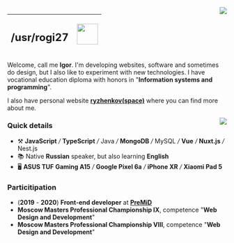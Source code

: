 <img align="right" src="https://visitor-badge.glitch.me/badge?page_id=rogi27&left_color=black&right_color=turquoise" />
  
| <h2><b>/usr/rogi27</b></h2> | <img align="right" width="48" src="https://media4.giphy.com/media/7ai7UN3xf5b1JVYiQd/giphy.gif"> |
| :--- | ---: |  

Welcome, call me **Igor**. I'm developing websites, software and sometimes do design, but I also like to experiment with new technologies. I have vocational education diploma with honors in "**Information systems and programming**".

I also have personal website [__**ryzhenkov(space)**__](https://ryzhenkov.space) where you can find more about me.

<img align="right" src="https://github-readme-stats.vercel.app/api/top-langs/?username=rogi27&layout=compact&custom_title=%F0%9F%94%A5%20Most%20used%20languages&title_color=4ecba4&text_color=fff&langs_count=7&border_color=393e43&bg_color=272a2e&card_width=200" />

### Quick details

- ⚒️ **JavaScript** */* **TypeScript** */* Java */* **MongoDB** */* MySQL */* **Vue** */* **Nuxt.js** */* Nest.js
- 📚 Native **Russian** speaker, but also learning **English**
- 🖥 **ASUS TUF Gaming A15** */* **Google Pixel 6a** */* **iPhone XR** */* **Xiaomi Pad 5**

### Particitipation

- (**2019** - **2020**) **Front-end developer** at [**PreMiD**](https://premid.app/)
- **Moscow Masters Professional Championship IX**, competence "**Web Design and Development**"
- **Moscow Masters Professional Championship VIII**, competence "**Web Design and Development**"
